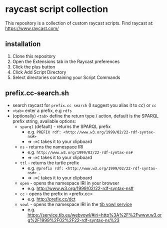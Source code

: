 # raycast script collection

This repository is a collection of custom raycast scripts.
Find raycast at: https://www.raycast.com/

## installation

1. Clone this repository
2. Open the Extensions tab in the Raycast preferences
3. Click the plus button
4. Click Add Script Directory
5. Select directories containing your Script Commands

## prefix.cc-search.sh

* search raycast for `prefix.cc search` (I suggest you alias it to _cc_) or `cc`
* `<tab>` enter a prefix, e.g `rdfs`
* (optionally) `<tab>` define the return type / action, default is the SPARQL prefix string, available options:
  * `sparql` (default) - returns the SPARQL prefix
    * e.g. `PREFIX rdf: <http://www.w3.org/1999/02/22-rdf-syntax-ns#>`
    * => `⇧⌘C` takes it to your clipboard
  * `ns` - returns the namespace IRI
    * e.g. `http://www.w3.org/1999/02/22-rdf-syntax-ns#`
    * => `⇧⌘C` takes it to your clipboard
  * `ttl` - returns the turtle prefix
    * e.g. `@prefix rdf: <http://www.w3.org/1999/02/22-rdf-syntax-ns#> .`
    * => `⇧⌘C` takes it to your clipboard
  * `open` - opens the namespace IRI in your browser
    * e.g. <http://www.w3.org/1999/02/22-rdf-syntax-ns#>
  * `cc` - opens the prefix in <prefix.cc>
    * e.g. <http://prefix.cc/dct>
  * `vowl` - opens the namespace IRI in the [tib vowl service](https://service.tib.eu/webvowl/)
    * e.g. <https://service.tib.eu/webvowl/#iri=http%3A%2F%2Fwww.w3.org%2F1999%2F02%2F22-rdf-syntax-ns%23>